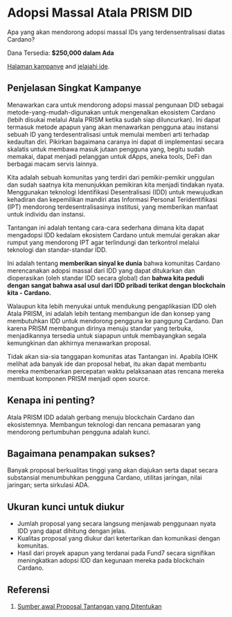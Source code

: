 # Adopsi Massal Atala PRISM DID

Apa yang akan mendorong adopsi massal IDs yang terdensentralisasi diatas Cardano?

Dana Tersedia: **$250,000 dalam Ada**

[Halaman kampanye](https://cardano.ideascale.com/a/campaign-home/26116) and [jelajahi ide](https://cardano.ideascale.com/a/ideas/top/campaign-filter/byids/campaigns/26116/stage/unspecified).

## Penjelasan Singkat Kampanye

Menawarkan cara untuk mendorong adopsi massal pengunaan DID sebagai metode-yang-mudah-digunakan untuk mengenalkan ekosistem Cardano (lebih disukai melalui Atala PRISM ketika sudah siap diluncurkan). Ini dapat termasuk metode apapun yang akan menawarkan pengguna atau instansi sebuah ID yang terdesentralisasi untuk memulai memberi arti terhadap kedaultan diri. Pikirkan bagaimana caranya ini dapat di implementasi secara skalatis untuk membawa masuk jutaan pengguna yang, begitu sudah memakai, dapat menjadi pelanggan untuk dApps, aneka tools, DeFi dan berbagai macam servis lainnya.

Kita adalah sebuah komunitas yang terdiri dari pemikir-pemikir unggulan dan sudah saatnya kita menunjukkan pemikiran kita menjadi tindakan nyata. Menggunakan teknologi Identifikasi Desentralisasi (IDD) untuk mewujudkan kehadiran dan kepemilikan mandiri atas Informasi Personal Teridentifikasi (IPT) mendorong terdesentralisasinya institusi, yang memberikan manfaat untuk individu dan instansi.

Tantangan ini adalah tentang cara-cara sederhana dimana kita dapat mengadopsi IDD kedalam ekosistem Cardano untuk memulai gerakan akar rumput yang mendorong IPT agar terlindungi dan terkontrol melalui teknologi dan standar-standar IDD.

Ini adalah tentang **memberikan sinyal ke dunia** bahwa komunitas Cardano merencanakan adopsi massal dari IDD yang dapat ditukarkan dan dioperasikan (oleh standar IDD secara global) dan **bahwa kita peduli dengan sangat bahwa asal usul dari IDD pribadi terikat dengan blockchain kita - Cardano.**

Walaupun kita lebih menyukai untuk mendukung pengaplikasian IDD oleh Atala PRISM, ini adalah lebih tentang membangun ide dan konsep yang membutuhkan IDD untuk mendorong pengguna ke panggung Cardano. Dan karena PRISM membangun dirinya menuju standar yang terbuka, menjadikannya tersedia untuk siapapun untuk membayangkan segala kemungkinan dan akhirnya menawarkan proposal.

Tidak akan sia-sia tanggapan komunitas atas Tantangan ini. Apabila IOHK melihat ada banyak ide dan proposal hebat, itu akan dapat membantu mereka membenarkan percepatan waktu pelaksanaan atas rencana mereka membuat komponen PRISM menjadi open source.

## Kenapa ini penting?

Atala PRISM IDD adalah gerbang menuju blockchain Cardano dan ekosistemnya. Membangun teknologi dan rencana pemasaran yang mendorong pertumbuhan pengguna adalah kunci.

## Bagaimana penampakan sukses?

Banyak proposal berkualitas tinggi yang akan diajukan serta dapat secara substansial menumbuhkan pengguna Cardano, utilitas jaringan, nilai jaringan; serta sirkulasi ADA.

## Ukuran kunci untuk diukur

- Jumlah proposal yang secara langsung menjawab penggunaan nyata IDD yang dapat dihitung dengan jelas.
- Kualitas proposal yang diukur dari ketertarikan dan komunikasi dengan komunitas.
- Hasil dari proyek apapun yang terdanai pada Fund7 secara signifikan meningkatkan adopsi IDD dan kegunaan mereka pada blockchain Cardano.

## Referensi

1. [Sumber awal Proposal Tantangan yang Ditentukan](https://cardano.ideascale.com/a/dtd/Atala-PRISM-DID-Mass-Scale-Adoption/350613-48088)